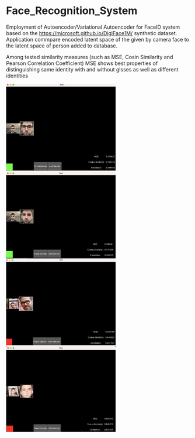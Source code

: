 # Face_Recognition_System
Employment of Autoencoder/Variational Autoencoder for FaceID system based on the https://microsoft.github.io/DigiFace1M/ synthetic dataset. Application commpare encoded latent space of the given by camera face to the latent space of person added to database. 

Among tested similarity measures (such as MSE, Cosin Similarity and Pearson Correlation Coefficient) MSE shows best properties of distinguishing same identity with and without glsses as well as different identities

<img src="graphics/me_glasses.png" alt="Database identity with glasses" width="300"/>
<img src="graphics/me_noglasses.png" alt="Database identity without glasses" width="300"/>
<img src="graphics/celebrity_glasses.png" alt="Identity out of database identity with glasses" width="300"/>
<img src="graphics/celebrity_noglasses.png" alt="Identity out of database identity without glasses" width="300"/>

